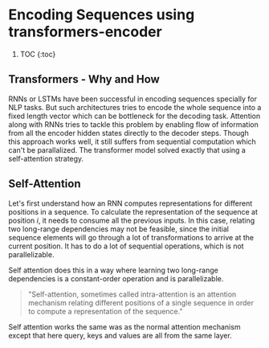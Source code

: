 # Encoding Sequences using transformers-encoder

1. TOC
{:toc}

<!--

1. Transformers - Why and How
2. Self attention
3. Purpose:
    * encoder decoder both?
    * contextual encoding
4. Explain encoder block
    * Multi head self-attention
    * skip connection add and normalize(why skip connection)
    * feed forward neural network
    * Coding in numpy or other APIs -->

## Transformers - Why and How


RNNs or LSTMs have been successful in encoding sequences specially for NLP tasks. But such architectures tries to encode the whole sequence into a fixed length vector which can be bottleneck for the decoding task. Attention along with RNNs tries to tackle this problem by enabling flow of information from all the encoder hidden states directly to the decoder steps. Though this approach works well, it still suffers from sequential computation which can't be parallalized. The transformer model solved exactly that using a self-attention strategy. 


## Self-Attention

Let\'s first understand how an RNN computes representations for different positions in a sequence. To calculate the representation of the sequence at position $i$, it needs to consume all the previous inputs. In this case, relating two long-range dependencies may not be feasible, since the initial sequence elements will go through a lot of transformations to arrive at the current position. It has to do a lot of sequential operations, which is not parallelizable.

Self attention does this in a way where learning two long-range dependencies is a constant-order operation and is parallelizable.

> "Self-attention, sometimes called intra-attention is an attention mechanism relating different positions
of a single sequence in order to compute a representation of the sequence."


Self attention works the same was as the normal attention mechanism except that here query, keys and values are all from the same layer.
